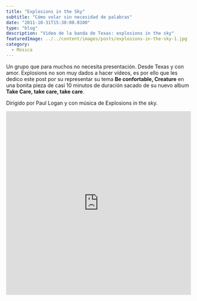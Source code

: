 ```yaml
---
title: "Explosions in the Sky"
subtitle: "Cómo volar sin necesidad de palabras"
date: "2011-10-31T15:30:00.0100"
type: "blog"
description: "Video de la banda de Texas: explosions in the sky"
featuredImage: ../../content/images/posts/explosions-in-the-sky-1.jpg
category:
  - Música
---
```


Un grupo que para muchos no necesita presentación. Desde Texas y con amor. Explosions no son muy dados a hacer vídeos, es por ello que les dedico este post por su representar su tema **Be confortable, Creature** en una bonita pieza de casi 10 minutos de duración sacado de su nuevo album **Take Care, take care, take care**.

Dirigido por Paul Logan y con música de Explosions in the sky.

<iframe src="http://player.vimeo.com/video/28743490?title=0&amp;byline=0&amp;portrait=0&amp;color=c9ff23" width="100%" height="500" frameborder="0"></iframe>
